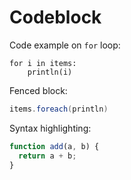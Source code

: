 # Codeblock

Code example on `for` loop:

    for i in items:
        println(i)

Fenced block:

```{.scala #foreach-example}
items.foreach(println)
```

Syntax highlighting:

```js
function add(a, b) {
  return a + b;
}
```

